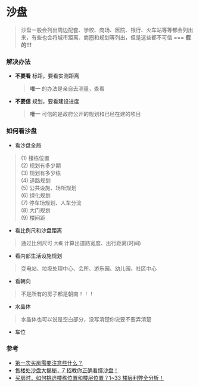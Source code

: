 # 沙盘

> 沙盘一般会列出周边配套、学校、商场、医院、银行、火车站等等都会列出来，有些也会将城市距离、商圈和规划等列出，但是这些都不可信 === **假的!!!**

### 解决办法

- **不要看** 标距，要看实测距离

  > **唯一** 的办法是亲自去测量，查看

- **不要信** 规划，要看建设进度

  > **唯一** 可信的是政府公开的规划和已经在建的项目

### 如何看沙盘

- 看沙盘全局

> (1) 楼栋位置  
> (2) 规划有多少期  
> (3) 规划有多少栋  
> (4) 道路规划  
> (5) 公共设施、场所规划  
> (6) 绿化规划  
> (7) 停车场规划、人车分流  
> (8) 大门规划  
> (9) 楼间距

- 看比例尺和沙盘距离

> 通过比例尺可 `大概` 计算出道路宽度、出行距离(时间)

- 看内部生活设施规划

> 变电站、垃圾处理中心、会所、游乐园、幼儿园、社区中心

- 看朝向

> 不是所有的房子都是朝南！！！

- 水晶体

> 水晶体也可以说是空白部分，没写清楚你说要不要弄清楚

- 车位

### 参考

- [第一次买房需要注意些什么？](https://www.zhihu.com/question/304514583/answer/959389230)
- [售楼处沙盘大揭秘，7 招教你正确看懂沙盘！](https://zhuanlan.zhihu.com/p/71318938)
- [买房时，如何挑选楼栋位置和楼层位置？1~33 楼层利弊全分析！](https://zhuanlan.zhihu.com/p/51912892)
